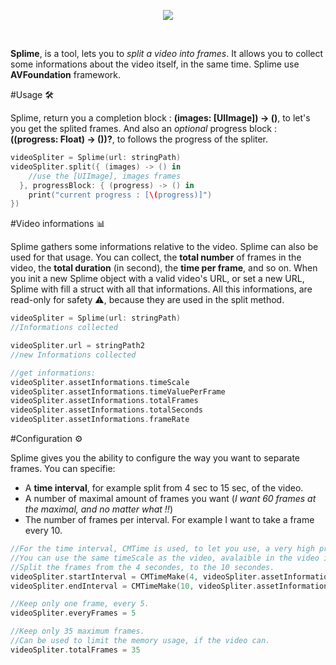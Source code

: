<p align="center">
  <img src ="https://cloud.githubusercontent.com/assets/3276768/12470123/bfe1a198-c045-11e5-8960-7b5d59c4c8da.png"/>
</p>
</br>

**Splime**, is a tool, lets you to *split a video into frames*. It allows you to collect some informations about the video itself, in the same time. Splime use **AVFoundation** framework.


#Usage 🛠

Splime, return you a completion block : **(images: [UIImage]) -> ()**, to let's you get the splited frames. And also an *optional* progress block : **((progress: Float) -> ())?**, to follows the progress of the spliter.

```swift
videoSpliter = Splime(url: stringPath)
videoSpliter.split({ (images) -> () in
    //use the [UIImage], images frames            
  }, progressBlock: { (progress) -> () in
    print("current progress : [\(progress)]")
})
```

#Video informations 📊

Splime gathers some informations relative to the video. Splime can also be used for that usage.
You can collect, the **total number** of frames in the video, the **total duration** (in second), the **time per frame**, and so on. When you init a new Splime object with a valid video's URL, or set a new URL, Splime with fill a struct with all that informations. All this informations, are read-only for safety ⚠️, because they are used in the split method.

```Swift
videoSpliter = Splime(url: stringPath)
//Informations collected

videoSpliter.url = stringPath2
//new Informations collected

//get informations:
videoSpliter.assetInformations.timeScale
videoSpliter.assetInformations.timeValuePerFrame
videoSpliter.assetInformations.totalFrames
videoSpliter.assetInformations.totalSeconds
videoSpliter.assetInformations.frameRate
```

#Configuration ⚙

Splime gives you the ability to configure the way you want to separate frames.
You can specifie:
- A **time interval**, for example split from 4 sec to 15 sec, of the video.
- A number of maximal amount of frames you want (*I want 60 frames at the maximal, and no matter what !!*)
- The number of frames per interval. For example I want to take a frame every 10.

```swift
//For the time interval, CMTime is used, to let you use, a very high precision.
//You can use the same timeScale as the video, avalaible in the video information.
//Split the frames from the 4 secondes, to the 10 secondes.
videoSpliter.startInterval = CMTimeMake(4, videoSpliter.assetInformations.timeScale)
videoSpliter.endInterval = CMTimeMake(10, videoSpliter.assetInformations.timeScale)

//Keep only one frame, every 5.
videoSpliter.everyFrames = 5

//Keep only 35 maximum frames.
//Can be used to limit the memory usage, if the video can.
videoSpliter.totalFrames = 35
```

